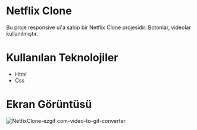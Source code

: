 # Netflix Clone

Bu proje responsive ui'a sahip bir Netflix Clone projesidir. Botonlar, videolar kullanılmıştır.

# Kullanılan Teknolojiler
* Html
* Css

# Ekran Görüntüsü
![NetfixClone-ezgif com-video-to-gif-converter](https://github.com/user-attachments/assets/cc427f3a-9ca8-4340-a73b-d13b310b292a)

